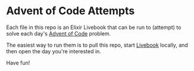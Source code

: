 # Advent of Code Attempts
Each file in this repo is an Elixir Livebook that can be run to (attempt) to solve each day's 
[Advent of Code](https://adventofcode.com/2015/) problem.

The easiest way to run them is to pull this repo, start 
[Livebook](https://livebook.dev/) locally, and then open the day you're interested in.

Have fun!


